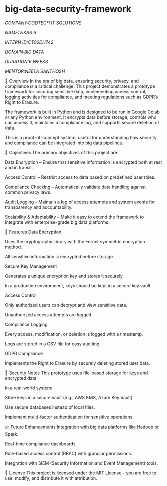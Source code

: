 # big-data-security-framework

*COMPANY:CODTECH IT SOLUTIONS*

*NAME:VIKAS R*

*INTERN ID:CT06DH742*

*DOMAIN:BIG DATA*

*DURATION:6 WEEKS*

*MENTOR:NEELA SANTHOSH*

📌 Overview
In the era of big data, ensuring security, privacy, and compliance is a critical challenge. This project demonstrates a prototype framework for securing sensitive data, implementing access control, logging activities for compliance, and meeting regulations such as GDPR’s Right to Erasure.

The framework is built in Python and is designed to be run in Google Colab or any Python environment. It encrypts data before storage, controls who can access it, maintains a compliance log, and supports secure deletion of data.

This is a proof-of-concept system, useful for understanding how security and compliance can be integrated into big data pipelines.

🎯 Objectives
The primary objectives of this project are:

Data Encryption – Ensure that sensitive information is encrypted both at rest and in transit.

Access Control – Restrict access to data based on predefined user roles.

Compliance Checking – Automatically validate data handling against common privacy laws.

Audit Logging – Maintain a log of access attempts and system events for transparency and accountability.

Scalability & Adaptability – Make it easy to extend the framework to integrate with enterprise-grade big data platforms.

🚀 Features
Data Encryption

Uses the cryptography library with the Fernet symmetric encryption method.

All sensitive information is encrypted before storage.

Secure Key Management

Generates a unique encryption key and stores it securely.

In a production environment, keys should be kept in a secure key vault.

Access Control

Only authorized users can decrypt and view sensitive data.

Unauthorized access attempts are logged.

Compliance Logging

Every access, modification, or deletion is logged with a timestamp.

Logs are stored in a CSV file for easy auditing.

GDPR Compliance

Implements the Right to Erasure by securely deleting stored user data.

🔐 Security Notes
This prototype uses file-based storage for keys and encrypted data.

In a real-world system:

Store keys in a secure vault (e.g., AWS KMS, Azure Key Vault).

Use secure databases instead of local files.

Implement multi-factor authentication for sensitive operations.

📈 Future Enhancements
Integration with big data platforms like Hadoop or Spark.

Real-time compliance dashboards.

Role-based access control (RBAC) with granular permissions.

Integration with SIEM (Security Information and Event Management) tools.

📄 License
This project is licensed under the MIT License – you are free to use, modify, and distribute it with attribution.

